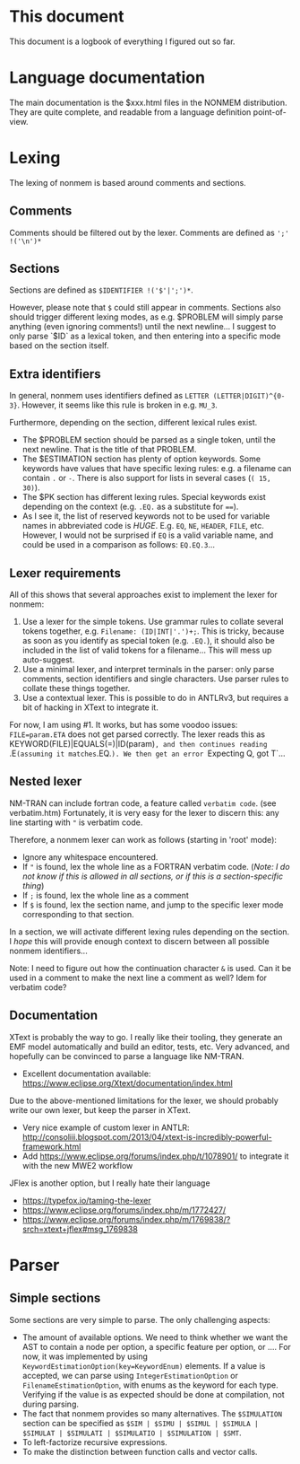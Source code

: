 # This document
This document is a logbook of everything I figured out so far.

# Language documentation
The main documentation is the $xxx.html files in the NONMEM distribution. They are quite complete, and readable from a language definition point-of-view.

# Lexing
The lexing of nonmem is based around comments and sections.

## Comments
Comments should be filtered out by the lexer.
Comments are defined as `';' !('\n')* `

## Sections
Sections are defined as `$IDENTIFIER !('$'|';')*`.

However, please note that `$` could still appear in comments. Sections also should trigger different lexing modes, as e.g. $PROBLEM will simply parse anything (even ignoring comments!) until the next newline...
I suggest to only parse `$ID` as a lexical token, and then entering into a specific mode based on the section itself.

## Extra identifiers
In general, nonmem uses identifiers defined as `LETTER (LETTER|DIGIT)^{0-3}`. However, it seems like this rule is broken in e.g. `MU_3`.

Furthermore, depending on the section, different lexical rules exist.
* The $PROBLEM section should be parsed as a single token, until the next newline. That is the title of that PROBLEM.
* The $ESTIMATION section has plenty of option keywords. Some keywords have values that have specific lexing rules: e.g. a filename can contain `.` or `-`. There is also support for lists in several cases (`( 15, 30)`).
* The $PK section has different lexing rules. Special keywords exist depending on the context (e.g. `.EQ.` as a substitute for `==`).
* As I see it, the list of reserved keywords not to be used for variable names in abbreviated code is *HUGE*. E.g. `EQ`, `NE`, `HEADER`, `FILE`, etc. However, I would not be surprised if `EQ` is a valid variable name, and could be used in a comparison as follows: `EQ.EQ.3`...

## Lexer requirements
All of this shows that several approaches exist to implement the lexer for nonmem:

1. Use a lexer for the simple tokens. Use grammar rules to collate several tokens together, e.g. `Filename: (ID|INT|'.')+;`. This is tricky, because as soon as you identify as special token (e.g. `.EQ.`), it should also be included in the list of valid tokens for a filename... This will mess up auto-suggest.
2. Use a minimal lexer, and interpret terminals in the parser: only parse comments, section identifiers and single characters. Use parser rules to collate these things together.
3. Use a contextual lexer. This is possible to do in ANTLRv3, but requires a bit of hacking in XText to integrate it.

For now, I am using #1. It works, but has some voodoo issues: `FILE=param.ETA` does not get parsed correctly. The lexer reads this as KEYWORD(FILE)|EQUALS(=)|ID(param)`, and then continues reading `.E` (assuming it matches `.EQ.`). We then get an error `Expecting Q, got T`...

## Nested lexer
NM-TRAN can include fortran code, a feature called `verbatim code`. (see verbatim.htm)
Fortunately, it is very easy for the lexer to discern this: any line starting with `"` is verbatim code.

Therefore, a nonmem lexer can work as follows (starting in 'root' mode):

* Ignore any whitespace encountered.
* If `"` is found, lex the whole line as a FORTRAN verbatim code. (_Note: I do not know if this is allowed in all sections, or if this is a section-specific thing_)
* If `;` is found, lex the whole line as a comment
* If `$` is found, lex the section name, and jump to the specific lexer mode corresponding to that section.

In a section, we will activate different lexing rules depending on the section. I *hope* this will provide enough context to discern between all possible nonmem identifiers...

Note: I need to figure out how the continuation character `&` is used. Can it be used in a comment to make the next line a comment as well? Idem for verbatim code?

## Documentation
XText is probably the way to go. I really like their tooling, they generate an EMF model automatically and build an editor, tests, etc. Very advanced, and hopefully can be convinced to parse a language like NM-TRAN.

* Excellent documentation available: https://www.eclipse.org/Xtext/documentation/index.html

Due to the above-mentioned limitations for the lexer, we should probably write our own lexer, but keep the parser in XText.

* Very nice example of custom lexer in ANTLR: http://consoliii.blogspot.com/2013/04/xtext-is-incredibly-powerful-framework.html
* Add https://www.eclipse.org/forums/index.php/t/1078901/ to integrate it with the new MWE2 workflow

JFlex is another option, but I really hate their language
* https://typefox.io/taming-the-lexer
* https://www.eclipse.org/forums/index.php/m/1772427/
* https://www.eclipse.org/forums/index.php/m/1769838/?srch=xtext+jflex#msg_1769838


# Parser
## Simple sections
Some sections are very simple to parse. The only challenging aspects:

* The amount of available options. We need to think whether we want the AST to contain a node per option, a specific feature per option, or .... For now, it was implemented by using `KeywordEstimationOption(key=KeywordEnum)` elements. If a value is accepted, we can parse using `IntegerEstimationOption` or `FilenameEstimationOption`, with enums as the keyword for each type. Verifying if the value is as expected should be done at compilation, not during parsing.
* The fact that nonmem provides so many alternatives. The `$SIMULATION` section can be specified as `$SIM | $SIMU | $SIMUL | $SIMULA | $SIMULAT | $SIMULATI | $SIMULATIO | $SIMULATION | $SMT`.
* To left-factorize recursive expressions.
* To make the distinction between function calls and vector calls.
